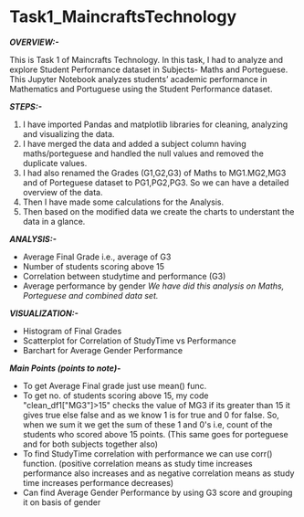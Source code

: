 # Task1_MaincraftsTechnology

***OVERVIEW:-***

This is Task 1 of Maincrafts Technology. In this task, I had to analyze and explore Student Performance dataset in Subjects- Maths and Porteguese. 
This Jupyter Notebook analyzes students’ academic performance in Mathematics and Portuguese using the Student Performance dataset.

***STEPS:-***
1. I have imported Pandas and matplotlib libraries for cleaning, analyzing and visualizing the data.
2. I have merged the data and added a subject column having maths/porteguese and handled the null values and removed the duplicate values.
3. I had also renamed the Grades (G1,G2,G3) of Maths to MG1.MG2,MG3 and of Porteguese dataset to PG1,PG2,PG3. So we can have a detailed overview of the data.
4. Then I have made some calculations for the Analysis.
5. Then based on the modified data we create the charts to understant the data in a glance.

***ANALYSIS:-***
 - Average Final Grade i.e., average of G3
 - Number of students scoring above 15
 - Correlation between studytime and performance (G3)
 - Average performance by gender
   *We have did this analysis on Maths, Porteguese and combined data set.*

***VISUALIZATION:-***
- Histogram of Final Grades
- Scatterplot for Correlation of StudyTime vs Performance
- Barchart for Average Gender Performance

***Main Points (points to note)-***
- To get Average Final grade just use mean() func.
- To get no. of students scoring above 15, my code "clean_df1["MG3"]>15" checks the value of MG3 if its greater than 15 it gives true else false and as we know 1 is for true and 0 for false. So, when we sum it we get the sum of these 1 and 0's i.e, count of the students who scored above 15 points. (This same goes for porteguese and for both subjects together also)
- To find StudyTime correlation with performance we can use corr() function.
  (positive correlation means as study time increases performance also increases and as negative correlation means as study time increases performance decreases)
- Can find Average Gender Performance by using G3 score and grouping it on basis of gender
